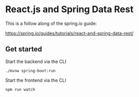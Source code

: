 # React.js and Spring Data Rest

This is a follow along of the spring.io guide:

https://spring.io/guides/tutorials/react-and-spring-data-rest/

## Get started

Start the backend via the CLI

    ./mvnw spring-boot:run

Start the frontend via the CLI

    npm run watch